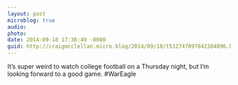 ```yaml
---
layout: post
microblog: true
audio: 
photo: 
date: 2014-09-18 17:36:49 -0600
guid: http://craigmcclellan.micro.blog/2014/09/18/t512747097842384896.html
---
```

It’s super weird to watch college football on a Thursday night, but I’m looking forward to a good game. #WarEagle
